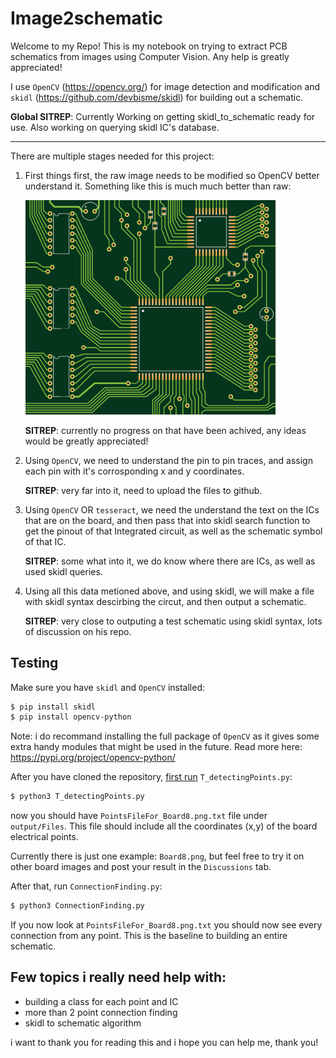# Image2schematic

Welcome to my Repo! This is my notebook on trying to extract PCB schematics from images using Computer Vision. Any help is greatly appreciated!

I use `OpenCV` (https://opencv.org/) for image detection and modification and `skidl` (https://github.com/devbisme/skidl) for building out a schematic.

**Global SITREP**: Currently Working on getting skidl_to_schematic ready for use. Also working on querying skidl IC's database.

---------------------------------------------------

There are multiple stages needed for this project:

1. First things first, the raw image needs to be modified so OpenCV better understand it. Something like this is much much better than raw:

    <p align="left"><img src="assets/Example_images/Board_images/Board7.png" alt="assets/Example_images/Board_images/Board7.png" width="400"/></p>

    **SITREP**: currently no progress on that have been achived, any ideas would be greatly appreciated!


2. Using `OpenCV`, we need to understand the pin to pin traces, and assign each pin with it's corrosponding x and y coordinates.

    **SITREP**: very far into it, need to upload the files to github.

3. Using `OpenCV` OR `tesseract`, we need the understand the text on the ICs that are on the board, and then pass that into skidl search function to get the pinout of that Integrated circuit, as well as the schematic symbol of that IC.

    **SITREP**: some what into it, we do know where there are ICs, as well as used skidl queries.

4. Using all this data metioned above, and using skidl, we will make a file with skidl syntax descirbing the circut, and then output a schematic.

    **SITREP**: very close to outputing a test schematic using skidl syntax, lots of discussion on his repo.


## Testing

Make sure you have `skidl` and `OpenCV` installed:

```bash
$ pip install skidl
$ pip install opencv-python
```

Note: i do recommand installing the full package of `OpenCV` as it gives some extra handy modules that might be used in the future. Read more here: https://pypi.org/project/opencv-python/

After you have cloned the repository, <ins>first run</ins> `T_detectingPoints.py`:

```bash
$ python3 T_detectingPoints.py
```

now you should have `PointsFileFor_Board8.png.txt` file under `output/Files`. This file should include all the coordinates (x,y) of the board electrical points.

Currently there is just one example: `Board8.png`, but feel free to try it on other board images and post your result in the `Discussions` tab.

After that, run `ConnectionFinding.py`:

```bash
$ python3 ConnectionFinding.py
```

If you now look at `PointsFileFor_Board8.png.txt` you should now see every connection from any point. This is the baseline to building an entire schematic.

## Few topics i really need help with:

- building a class for each point and IC
- more than 2 point connection finding
- skidl to schematic algorithm

i want to thank you for reading this and i hope you can help me, thank you!


